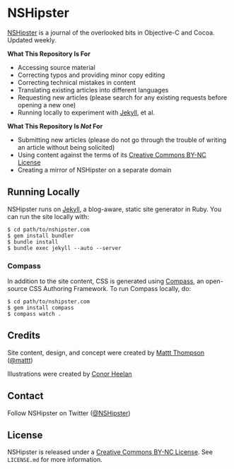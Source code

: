 # NSHipster

[NSHipster](http://nshipster.com) is a journal of the overlooked bits in Objective-C and Cocoa. Updated weekly.

**What This Repository Is For**

- Accessing source material
- Correcting typos and providing minor copy editing
- Correcting technical mistakes in content
- Translating existing articles into different languages
- Requesting new articles (please search for any existing requests before opening a new one)
- Running locally to experiment with [Jekyll](https://github.com/mojombo/jekyll), et al.

**What This Repository Is _Not_ For**

- Submitting new articles (please do not go through the trouble of writing an article without being solicited)
- Using content against the terms of its [Creative Commons BY-NC License](http://creativecommons.org/licenses/by-nc/3.0/)
- Creating a mirror of NSHipster on a separate domain

## Running Locally

NSHipster runs on [Jekyll](https://github.com/mojombo/jekyll), a blog-aware, static site generator in Ruby. You can run the site locally with:

``` shell
$ cd path/to/nshipster.com
$ gem install bundler
$ bundle install
$ bundle exec jekyll --auto --server
```

### Compass

In addition to the site content, CSS is generated using [Compass](http://compass-style.org),  an open-source CSS Authoring Framework. To run Compass locally, do:

``` shell
$ cd path/to/nshipster.com
$ gem install compass
$ compass watch .
```

## Credits

Site content, design, and concept were created by [Mattt Thompson](http://mattt.me/) ([@mattt](https://twitter.com/mattt))

Illustrations were created by [Conor Heelan](http://www.conorheelan.com)

## Contact

Follow NSHipster on Twitter ([@NSHipster](https://twitter.com/NSHipster))

## License

NSHipster is released under a [Creative Commons BY-NC License](http://creativecommons.org/licenses/by-nc/3.0/). See `LICENSE.md` for more information.
